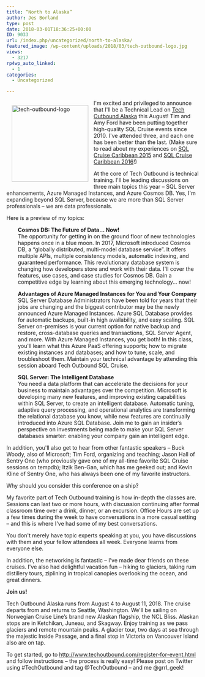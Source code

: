```yaml
---
title: “North to Alaska”
author: Jes Borland
type: post
date: 2018-03-01T18:36:25+00:00
ID: 9033
url: /index.php/uncategorized/north-to-alaska/
featured_image: /wp-content/uploads/2018/03/tech-outbound-logo.jpg
views:
  - 3217
rp4wp_auto_linked:
  - 1
categories:
  - Uncategorized

---
```

[<img class="alignleft size-full wp-image-9036" style="float: left;margin: 1em 1em .5em 1em" src="/wp-content/uploads/2018/03/tech-outbound-logo.jpg" alt="tech-outbound-logo" width="200" height="200" srcset="/wp-content/uploads/2018/03/tech-outbound-logo.jpg 400w, /wp-content/uploads/2018/03/tech-outbound-logo-200x200.jpg 200w, /wp-content/uploads/2018/03/tech-outbound-logo-300x300.jpg 300w" sizes="(max-width: 200px) 100vw, 200px" />][1]
  
I'm excited and privileged to announce that I'll be a Technical Lead on [Tech Outbound Alaska][1] this August! Tim and Amy Ford have been putting together high-quality SQL Cruise events since 2010. I've attended three, and each one has been better than the last. (Make sure to read about my experiences on [SQL Cruise Caribbean 2015][2] and [SQL Cruise Caribbean 2016][3]!)

At the core of Tech Outbound is technical training. I'll be leading discussions on three main topics this year – SQL Server enhancements, Azure Managed Instances, and Azure Cosmos DB. Yes, I'm expanding beyond SQL Server, because we are more than SQL Server professionals – we are data professionals.
  
Here is a preview of my topics:

<p style="padding-left: 30px">
  <strong>Cosmos DB: The Future of Data… Now!</strong><br /> The opportunity for getting in on the ground floor of new technologies happens once in a blue moon. In 2017, Microsoft introduced Cosmos DB, a “globally distributed, multi-model database service”. It offers multiple APIs, multiple consistency models, automatic indexing, and guaranteed performance. This revolutionary database system is changing how developers store and work with their data. I'll cover the features, use cases, and case studies for Cosmos DB. Gain a competitive edge by learning about this emerging technology… now!
</p>

<p style="padding-left: 30px">
  <strong>Advantages of Azure Managed Instances for You and Your Company</strong><br /> SQL Server Database Administrators have been told for years that their jobs are changing and the biggest contributor may be the newly announced Azure Managed Instances. Azure SQL Database provides for automatic backups, built-in high availability, and easy scaling. SQL Server on-premises is your current option for native backup and restore, cross-database queries and transactions, SQL Server Agent, and more. With Azure Managed Instances, you get both! In this class, you'll learn what this Azure PaaS offering supports; how to migrate existing instances and databases; and how to tune, scale, and troubleshoot them. Maintain your technical advantage by attending this session aboard Tech Outbound SQL Cruise.
</p>

<p style="padding-left: 30px">
  <strong>SQL Server: The Intelligent Database</strong><br /> You need a data platform that can accelerate the decisions for your business to maintain advantages over the competition. Microsoft is developing many new features, and improving existing capabilities within SQL Server, to create an intelligent database. Automatic tuning, adaptive query processing, and operational analytics are transforming the relational database you know, while new features are continually introduced into Azure SQL Database. Join me to gain an insider’s perspective on investments being made to make your SQL Server databases smarter: enabling your company gain an intelligent edge.
</p>

In addition, you'll also get to hear from other fantastic speakers – Buck Woody, also of Microsoft; Tim Ford, organizing and teaching; Jason Hall of Sentry One (who previously gave one of my all-time favorite SQL Cruise sessions on tempdb); Itzik Ben-Gan, which has me geeked out; and Kevin Kline of Sentry One, who has always been one of my favorite instructors.

Why should you consider this conference on a ship?

My favorite part of Tech Outbound training is how in-depth the classes are. Sessions can last two or more hours, with discussion continuing after formal classroom time over a drink, dinner, or an excursion. Office Hours are set up a few times during the week to have conversations in a more casual setting – and this is where I've had some of my best conversations.

You don't merely have topic experts speaking at you, you have discussions with them and your fellow attendees all week. Everyone learns from everyone else.

In addition, the networking is fantastic – I've made dear friends on these cruises. I've also had delightful vacation fun – hiking to glaciers, taking rum distillery tours, ziplining in tropical canopies overlooking the ocean, and great dinners.

**Join us!**

Tech Outbound Alaska runs from August 4 to August 11, 2018. The cruise departs from and returns to Seattle, Washington. We'll be sailing on Norwegian Cruise Line’s brand new Alaskan flagship, the NCL Bliss. Alaskan stops are in Ketchikan, Juneau, and Skagway. Enjoy training as we pass glaciers and remote mountain peaks. A glacier tour, two days at sea through the majestic Inside Passage, and a final stop in Victoria on Vancouver Island also are on tap.

To get started, go to <http://www.techoutbound.com/register-for-event.html> and follow instructions – the process is really easy! Please post on Twitter using #TechOutbound and tag @TechOutbound – and me @grrl_geek!

 [1]: http://www.techoutbound.com/
 [2]: /index.php/uncategorized/sql-cruise-caribbean-2015-more-than-a-cruise-with-classes-much-more/
 [3]: /index.php/uncategorized/what-i-learned-on-sql-cruise-2016/